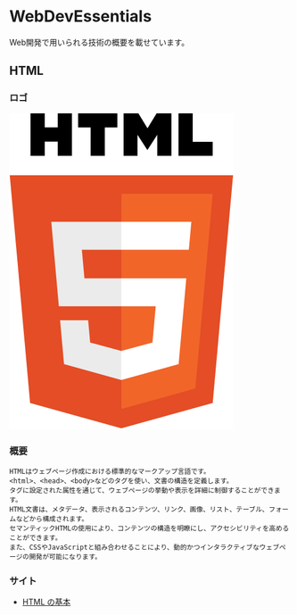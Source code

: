# WebDevEssentials
Web開発で用いられる技術の概要を載せています。

## HTML
### ロゴ
![HTMLのロゴ](images/logos_html-5.svg)
### 概要
```
HTMLはウェブページ作成における標準的なマークアップ言語です。
<html>、<head>、<body>などのタグを使い、文書の構造を定義します。
タグに設定された属性を通じて、ウェブページの挙動や表示を詳細に制御することができます。
HTML文書は、メタデータ、表示されるコンテンツ、リンク、画像、リスト、テーブル、フォームなどから構成されます。
セマンティックHTMLの使用により、コンテンツの構造を明瞭にし、アクセシビリティを高めることができます。
また、CSSやJavaScriptと組み合わせることにより、動的かつインタラクティブなウェブページの開発が可能になります。
```
### サイト
- [HTML の基本](https://developer.mozilla.org/ja/docs/Learn/Getting_started_with_the_web/HTML_basics)
